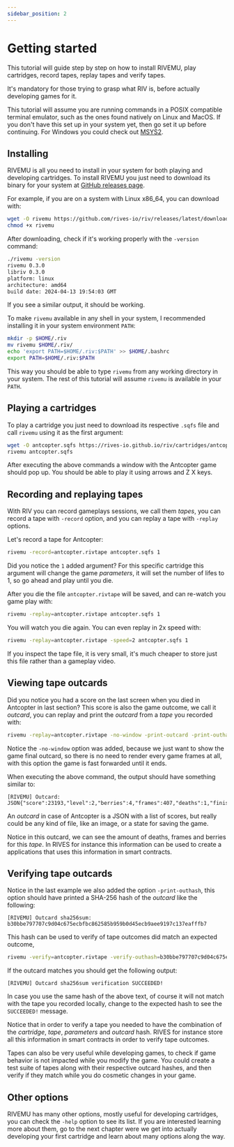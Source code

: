 ```yaml
---
sidebar_position: 2
---
```


# Getting started

This tutorial will guide step by step on how to install RIVEMU,
play cartridges, record tapes, replay tapes and verify tapes.

It's mandatory for those trying to grasp what RIV is,
before actually developing games for it.

This tutorial will assume you are running commands in a POSIX compatible terminal emulator, such as the ones found natively on Linux and MacOS.
If you don't have this set up in your system yet,
then go set it up before continuing.
For Windows you could check out [MSYS2](https://www.msys2.org/).

## Installing

RIVEMU is all you need to install in your system for both playing and developing cartridges.
To install RIVEMU you just need to download its binary for your system
at [GitHub releases page](https://github.com/rives-io/riv/releases/latest).

For example, if you are on a system with Linux x86_64, you can download with:

```sh
wget -O rivemu https://github.com/rives-io/riv/releases/latest/download/rivemu-linux-amd64
chmod +x rivemu
```

After downloading, check if it's working properly with the `-version` command:

```sh
./rivemu -version
rivemu 0.3.0
libriv 0.3.0
platform: linux
architecture: amd64
build date: 2024-04-13 19:54:03 GMT
```

If you see a similar output, it should be working.

To make `rivemu` available in any shell in your system,
I recommended installing it in your system environment `PATH`:

```sh
mkdir -p $HOME/.riv
mv rivemu $HOME/.riv/
echo 'export PATH=$HOME/.riv:$PATH' >> $HOME/.bashrc
export PATH=$HOME/.riv:$PATH
```

This way you should be able to type `rivemu` from any working directory in your system.
The rest of this tutorial will assume `rivemu` is available in your `PATH`.

## Playing a cartridges

To play a cartridge you just need to download its respective `.sqfs` file
and call `rivemu` using it as the first argument:

```sh
wget -O antcopter.sqfs https://rives-io.github.io/riv/cartridges/antcopter.sqfs
rivemu antcopter.sqfs
```

After executing the above commands a window with the Antcopter game should pop up.
You should be able to play it using arrows and Z X keys.

## Recording and replaying tapes

With RIV you can record gameplays sessions, we call them *tapes*,
you can record a tape with `-record` option,
and you can replay a tape with `-replay` options.

Let's record a tape for Antcopter:

```sh
rivemu -record=antcopter.rivtape antcopter.sqfs 1
```

Did you notice the `1` added argument?
For this specific cartridge this argument will change the game *parameters*,
it will set the number of lifes to 1, so go ahead and play until you die.

After you die the file `antcopter.rivtape` will be saved,
and can re-watch you game play with:

```sh
rivemu -replay=antcopter.rivtape antcopter.sqfs 1
```

You will watch you die again.
You can even replay in 2x speed with:

```sh
rivemu -replay=antcopter.rivtape -speed=2 antcopter.sqfs 1
```

If you inspect the tape file, it is very small,
it's much cheaper to store just this file rather than a gameplay video.

## Viewing tape outcards

Did you notice you had a score on the last screen when you died in Antcopter in last section?
This score is also the game outcome, we call it *outcard*,
you can replay and print the *outcard* from a *tape* you recorded with:

```sh
rivemu -replay=antcopter.rivtape -no-window -print-outcard -print-outhash antcopter.sqfs 1
```

Notice the `-no-window` option was added,
because we just want to show the game final outcard,
so there is no need to render every game frames at all,
with this option the game is fast forwarded until it ends.

When executing the above command, the output should have something similar to:
```
[RIVEMU] Outcard:
JSON{"score":23193,"level":2,"berries":4,"frames":407,"deaths":1,"finished":true}
```

An *outcard* in case of Antcopter is a JSON with a list of scores,
but really could be any kind of file, like an image, or a state for saving the game.

Notice in this outcard, we can see the amount of deaths, frames and berries for this *tape*.
In RIVES for instance this information can be used to create a applications that uses
this information in smart contracts.

## Verifying tape outcards

Notice in the last example we also added the option `-print-outhash`,
this option should have printed a SHA-256 hash of the *outcard* like the following:

```
[RIVEMU] Outcard sha256sum:
b30bbe797707c9d04c675ecbfbc862585b959b0d45ecb9aee9197c137eafffb7
```

This hash can be used to verify of tape outcomes did match an expected outcome,

```sh
rivemu -verify=antcopter.rivtape -verify-outhash=b30bbe797707c9d04c675ecbfbc862585b959b0d45ecb9aee9197c137eafffb7 -no-window antcopter.sqfs 1
```

If the outcard matches you should get the following output:
```
[RIVEMU] Outcard sha256sum verification SUCCEEDED!
```

In case you use the same hash of the above text,
of course it will not match with the tape you recorded locally,
change to the expected hash to see the `SUCCEEDED!` message.

Notice that in order to verify a tape
you needed to have the combination of the *cartridge*, *tape*, *parameters* and *outcard* hash.
RIVES for instance store all this information in smart contracts in order to verify tape outcomes.

Tapes can also be very useful while developing games,
to check if game behavior is not impacted while you modify the game.
You could create a test suite of tapes along with their respective outcard hashes,
and then verify if they match while you do cosmetic changes in your game.

## Other options

RIVEMU has many other options, mostly useful for developing cartridges,
you can check the `-help` option to see its list.
If you are interested learning more about them,
go to the next chapter were we get into actually developing your first cartridge
and learn about many options along the way.
